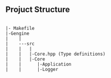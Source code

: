 

## Projuct Structure

```

|- Makefile
|-Gengine
|    |
|    ---src
|    |   |
|    |   |-Core.hpp (Type definitions)
|    |   |-Core
|    |      |-Application
|    |      |-Logger



```
